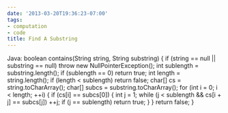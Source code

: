 ```yaml
---
date: '2013-03-20T19:36:23-07:00'
tags:
- computation
- code
title: Find A Substring
---
```


Java: boolean contains(String string, String substring) { if (string == null || substring == null) throw new NullPointerException(); int sublength = substring.length(); if (sublength == 0) return true; int length = string.length(); if (length < sublength) return false; char[] cs = string.toCharArray(); char[] subcs = substring.toCharArray(); for (int i = 0; i < length; ++i) { if (cs[i] == subcs[0]) { int j = 1; while (j < sublength && cs[i + j] == subcs[j]) ++j; if (j == sublength) return true; } } return false; }
